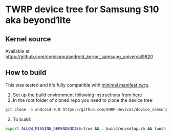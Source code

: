 # TWRP device tree for Samsung S10 aka beyond1lte

## Kernel source 
Available at https://github.com/corsicanu/android_kernel_samsung_universal9820

## How to build
This was tested and it's fully compatible with [minimal manifest twrp](https://github.com/minimal-manifest-twrp/platform_manifest_twrp_omni).
1. Set up the build environment following instructions from [here](https://github.com/minimal-manifest-twrp/platform_manifest_twrp_omni/blob/twrp-9.0/README.md#getting-started)
2. In the root folder of cloned repo you need to clone the device tree:
```bash
git clone -b android-9.0 https://github.com/SHRP-Devices/device_samsung_beyond1lte.git device/samsung/beyond0lte
```
3. To build:
```bash
export ALLOW_MISSING_DEPENDENCIES=true && . build/envsetup.sh && lunch omni_beyond1lte-eng && mka recoveryimage -j128
```

